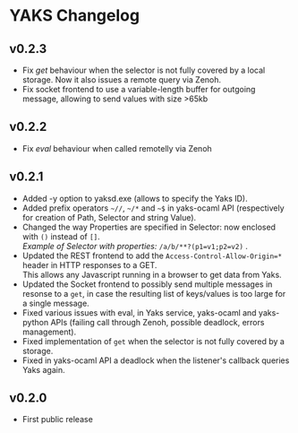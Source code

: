 # **YAKS Changelog**
## **v0.2.3**
 - Fix *get* behaviour when the selector is not fully covered by a local storage. Now it also issues a remote query via Zenoh.
 - Fix socket frontend to use a variable-length buffer for outgoing message, allowing to send values with size >65kb

## **v0.2.2**
 - Fix *eval* behaviour when called remotelly via Zenoh

## **v0.2.1**
 - Added -y option to yaksd.exe (allows to specify the Yaks ID).
 - Added prefix operators `~//`, `~/*` and `~$` in yaks-ocaml API
   (respectively for creation of Path, Selector and string Value).
 - Changed the way Properties are specified in Selector: now enclosed with `()` instead of `[]`. <br>
   _Example of Selector with properties:_ `/a/b/**?(p1=v1;p2=v2)` .
 - Updated the REST frontend to add the `Access-Control-Allow-Origin=*` header in HTTP responses to a GET. <br>
   This allows any Javascript running in a browser to get data from Yaks.
 - Updated the Socket frontend to possibly send multiple messages in resonse to a `get`, in case the
   resulting list of keys/values is too large for a single message.
 - Fixed various issues with eval, in Yaks service, yaks-ocaml and yaks-python APIs
   (failing call through Zenoh, possible deadlock, errors management).
 - Fixed implementation of `get` when the selector is not fully covered by a storage.
 - Fixed in yaks-ocaml API a deadlock when the listener's callback queries Yaks again.
 

## **v0.2.0**
 - First public release

